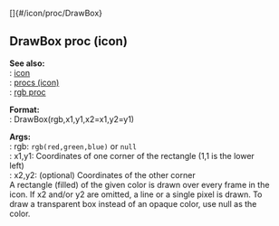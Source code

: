 []{#/icon/proc/DrawBox}    
## DrawBox proc (icon)    
**See also:**    
:   [icon](/ref/icon)    
:   [procs (icon)](/ref/icon/proc)    
:   [rgb proc](/ref/proc/rgb)    
<!-- -->    
**Format:**    
:   DrawBox(rgb,x1,y1,x2=x1,y2=y1)    
<!-- -->    
**Args:**    
:   rgb: `rgb(red,green,blue)` or `null`    
:   x1,y1: Coordinates of one corner of the rectangle (1,1 is the lower    
    left)    
:   x2,y2: (optional) Coordinates of the other corner    
A rectangle (filled) of the given color is drawn over every frame in the    
icon. If x2 and/or y2 are omitted, a line or a single pixel is drawn. To    
draw a transparent box instead of an opaque color, use null as the    
color.  